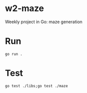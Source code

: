 # w2-maze
 Weekly project in Go: maze generation

# Run
`go run .`

# Test
`go test ./libs;go test ./maze`